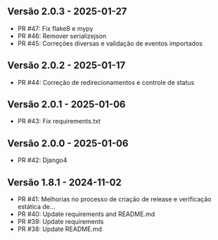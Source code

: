 ## Versão 2.0.3 - 2025-01-27

* PR #47: Fix flake8 e mypy 
* PR #46: Remover serializejson 
* PR #45: Correções diversas e validação de eventos importados 

## Versão 2.0.2 - 2025-01-17

* PR #44: Correção de redirecionamentos e controle de status 

## Versão 2.0.1 - 2025-01-06

* PR #43: Fix requirements.txt 

## Versão 2.0.0 - 2025-01-06

* PR #42: Django4 

## Versão 1.8.1 - 2024-11-02

* PR #41: Melhorias no processo de criação de release e verificação estática de… 
* PR #40: Update requirements and README.md 
* PR #39: Update requirements 
* PR #38: Update README.md 

